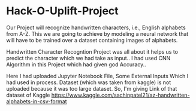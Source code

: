 # Hack-O-Uplift-Project

Our Project will recognize handwritten characters, i.e., English alphabets from A-Z. This we are going to achieve by modeling a neural network that will have to be trained over a dataset containing images of alphabets.

Handwritten Character Recogntion Project was all about it helps us to predict the character which we had take as input..
I had used CNN Algorithm in this Project which had given god Accuracy..

Here I had uploaded Jupyter Notebook File, Some External Inputs Which I had used in process.
Dataset (which was taken from kaggle) is not uploaded because it was too large dataset. So, I'm giving Link of that dataset of Kaggle https://www.kaggle.com/sachinpatel21/az-handwritten-alphabets-in-csv-format
